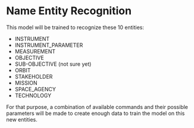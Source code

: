 # Name Entity Recognition
This model will be trained to recognize these 10 entities:
- INSTRUMENT
- INSTRUMENT_PARAMETER
- MEASUREMENT
- OBJECTIVE
- SUB-OBJECTIVE (not sure yet)
- ORBIT
- STAKEHOLDER
- MISSION
- SPACE_AGENCY
- TECHNOLOGY

For that purpose, a combination of available commands and their possible parameters will be made to create enough data to train the model on this new entities.